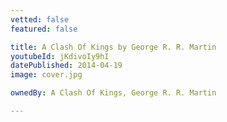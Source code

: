 ```yaml
---
vetted: false
featured: false

title: A Clash Of Kings by George R. R. Martin
youtubeId: jKdivoIy9hI
datePublished: 2014-04-19
image: cover.jpg

ownedBy: A Clash Of Kings, George R. R. Martin

---
```

